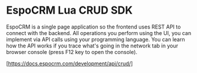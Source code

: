 # EspoCRM Lua CRUD SDK

EspoCRM is a single page application so the frontend uses REST API to connect with the backend. All operations you perform using the UI, you can implement via API calls using your programming language. You can learn how the API works if you trace what's going in the network tab in your browser console (press F12 key to open the console).

[https://docs.espocrm.com/development/api/crud/]


